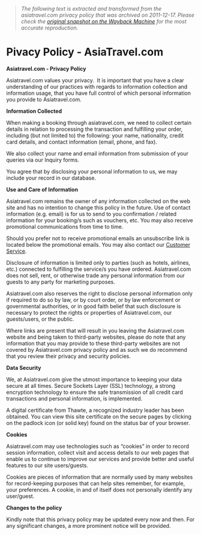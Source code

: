> *The following text is extracted and transformed from the asiatravel.com privacy policy that was archived on 2011-12-17. Please check the [original snapshot on the Wayback Machine](https://web.archive.org/web/20111217034927id_/http%3A//www.asiatravel.com/policy.html) for the most accurate reproduction.*

# Pivacy Policy - AsiaTravel.com

**Asiatravel.com - Privacy Policy**

Asiatravel.com values your privacy.  It is important that you have a clear understanding of our practices with regards to information collection and information usage, that you have full control of which personal information you provide to Asiatravel.com.

**Information Collected**

When making a booking through asiatravel.com, we need to collect certain details in relation to processing the transaction and fulfilling your order, including (but not limited to) the following: your name, nationality, credit card details, and contact information (email, phone, and fax).

We also collect your name and email information from submission of your queries via our Inquiry forms.

You agree that by disclosing your personal information to us, we may include your record in our database.

**Use and Care of Information**

Asiatravel.com remains the owner of any information collected on the web site and has no intention to change this policy in the future. Use of contact information (e.g. email) is for us to send to you confirmation / related information for your booking/s such as vouchers, etc. You may also receive promotional communications from time to time. 

Should you prefer not to receive promotional emails an unsubscribe link is located below the promotional emails. You may also contact our [Customer Service](mailto:customerservice@asiatravel.com).

Disclosure of information is limited only to parties (such as hotels, airlines, etc.) connected to fulfilling the service/s you have ordered. Asiatravel.com does not sell, rent, or otherwise trade any personal information from our guests to any party for marketing purposes.

Asiatravel.com also reserves the right to disclose personal information only if required to do so by law, or by court order, or by law enforcement or governmental authorities, or in good faith belief that such disclosure is necessary to protect the rights or properties of Asiatravel.com, our guests/users, or the public.

Where links are present that will result in you leaving the Asiatravel.com website and being taken to third-party websites, please do note that any information that you may provide to these third-party websites are not covered by Asiatravel.com privacy policy and as such we do recommend that you review their privacy and security policies.

**Data Security**

We, at Asiatravel.com give the utmost importance to keeping your data secure at all times. Secure Sockets Layer (SSL) technology, a strong encryption technology to ensure the safe transmission of all credit card transactions and personal information, is implemented. 

A digital certificate from Thawte, a recognized industry leader has been obtained. You can view this site certificate on the secure pages by clicking on the padlock icon (or solid key) found on the status bar of your browser. 

**Cookies**

Asiatravel.com may use technologies such as “cookies” in order to record session information, collect visit and access details to our web pages that enable us to continue to improve our services and provide better and useful features to our site users/guests. 

Cookies are pieces of information that are normally used by many websites for record-keeping purposes that can help sites remember, for example, your preferences. A cookie, in and of itself does not personally identify any user/guest.

**Changes to the policy**

Kindly note that this privacy policy may be updated every now and then. For any significant changes, a more prominent notice will be provided.

